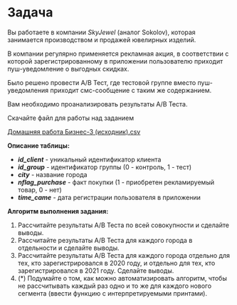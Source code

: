 # Задача

Вы работаете в компании *SkyJewel* (аналог Sokolov), которая занимается производством и продажей ювелирных изделий. 

В компании регулярно применяется рекламная акция, в соответствии с которой зарегистрированному в приложении пользователю приходит пуш-уведомление о выгодных скидках.

Было решено провести A/B Тест, где тестовой группе вместо пуш-уведомления приходит смс-сообщение с таким же содержанием.

Вам необходимо проанализировать результаты A/B Теста.


Скачайте файл для работы над заданием

[Домашняя работа Бизнес-3 (исходник).csv](https://s3-us-west-2.amazonaws.com/secure.notion-static.com/7a637998-2cad-4000-bff5-320b7baae59e/Домашняя_работа_Бизнес-3_(исходник).csv)

**Описание таблицы:**
- ***id_client*** - уникальный идентификатор клиента
- ***id_group*** - идентификатор группы (0 - контроль, 1 - тест)
- ***city*** - название города
- ***nflag_purchase*** - факт покупки (1 - приобретен рекламируемый товар, 0 - нет)
- ***time_came*** - дата регистрации пользователя в приложении 
    

**Алгоритм выполнения задания:**
1. Рассчитайте результаты A/B Теста по всей совокупности и сделайте выводы.
2. Рассчитайте результаты A/B Теста для каждого города в отдельности и сделайте выводы.
3. Рассчитайте результаты A/B Теста для каждого города отдельно для тех, кто зарегистрировался в 2020 году, и отдельно для тех, кто зарегистрировался в 2021 году. Сделайте выводы.
4. (*) Подумайте о том, как можно автоматизировать алгоритм, чтобы не рассчитывать каждый раз одно и то же для каждого нового сегмента (ввести функцию с интерпретируемыми принтами).
